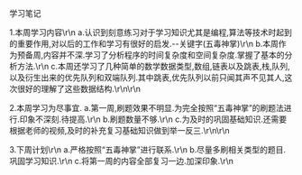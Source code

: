 学习笔记

1.本周学习内容\r\n
  a.认识到刻意练习对于学习知识尤其是编程,算法等技术时起到的重要作用,对以后的工作和学习有很好的启发.--关键字(五毒神掌)\r\n
  b.本周作为预备周,内容并不深.学习了分析程序的时间复杂度和空间复杂度.掌握了基本的分析方法.\r\n
  c.本周还学习了几种简单的数学数据类型,数组,链表以及跳表,栈,队列,以及衍生出来的优先队列和双端队列.其中跳表,优先队列以前只闻其声不见其人,这次很好的理解了这些数据结构.\r\n\r\n

2.本周学习为尽事宜.
  a.第一周,刷题效果不明显.为完全按照“五毒神掌”的刷题法进行.印象不深刻.待提高.\r\n
  b.刷题数量不够.\r\n
  c.为及时的巩固基础知识.还需要根据老师的视频,及时的补充复习基础知识做到举一反三.\r\n\r\n

3.下周计划\r\n
  a.严格按照“五毒神掌”进行联系.\r\n
  b.尽量多刷相关类型的题目.巩固学习知识.\r\n
  c.将第一周的内容全部复习一边.加深印象.\r\n